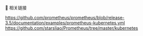
🔗 相关链接

https://github.com/prometheus/prometheus/blob/release-3.5/documentation/examples/prometheus-kubernetes.yml
https://github.com/starsliao/Prometheus/tree/master/kubernetes
